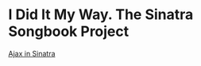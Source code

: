 I Did It My Way. The Sinatra Songbook Project
=============================================

[Ajax in Sinatra](http://ididitmyway.herokuapp.com/past/2011/2/27/ajax_in_sinatra/)
